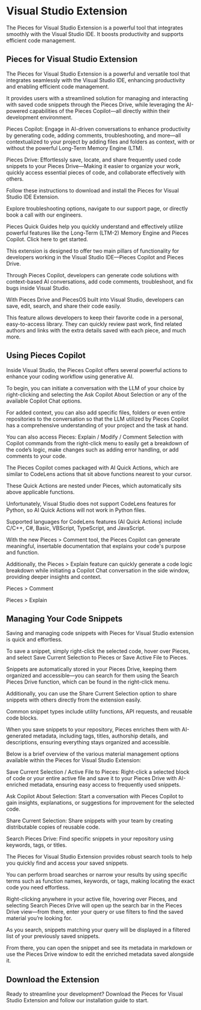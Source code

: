 # Visual Studio Extension

The Pieces for Visual Studio Extension is a powerful tool that integrates smoothly with the Visual Studio IDE. It boosts productivity and supports efficient code management.



## Pieces for Visual Studio Extension

The Pieces for Visual Studio Extension is a powerful and versatile tool that integrates seamlessly with the Visual Studio IDE, enhancing productivity and enabling efficient code management.

It provides users with a streamlined solution for managing and interacting with saved code snippets through the Pieces Drive, while leveraging the AI-powered capabilities of the Pieces Copilot—all directly within their development environment.

Pieces Copilot: Engage in AI-driven conversations to enhance productivity by generating code, adding comments, troubleshooting, and more—all contextualized to your project by adding files and folders as context, with or without the powerful Long-Term Memory Engine (LTM).

Pieces Drive: Effortlessly save, locate, and share frequently used code snippets to your Pieces Drive—Making it easier to organize your work, quickly access essential pieces of code, and collaborate effectively with others.

Follow these instructions to download and install the Pieces for Visual Studio IDE Extension.

Explore troubleshooting options, navigate to our support page, or directly book a call with our engineers.

Pieces Quick Guides help you quickly understand and effectively utilize powerful features like the Long-Term (LTM-2) Memory Engine and Pieces Copilot. Click here to get started.

This extension is designed to offer two main pillars of functionality for developers working in the Visual Studio IDE—Pieces Copilot and Pieces Drive.

Through Pieces Copilot, developers can generate code solutions with context-based AI conversations, add code comments, troubleshoot, and fix bugs inside Visual Studio.



With Pieces Drive and PiecesOS built into Visual Studio, developers can save, edit, search, and share their code easily.

This feature allows developers to keep their favorite code in a personal, easy-to-access library. They can quickly review past work, find related authors and links with the extra details saved with each piece, and much more.



## Using Pieces Copilot

Inside Visual Studio, the Pieces Copilot offers several powerful actions to enhance your coding workflow using generative AI.

To begin, you can initiate a conversation with the LLM of your choice by right-clicking and selecting the Ask Copilot About Selection or any of the available Copilot Chat options.



For added context, you can also add specific files, folders or even entire repositories to the conversation so that the LLM utilized by Pieces Copilot has a comprehensive understanding of your project and the task at hand.



You can also access Pieces: Explain / Modify / Comment Selection with Copilot commands from the right-click menu to easily get a breakdown of the code’s logic, make changes such as adding error handling, or add comments to your code.



The Pieces Copilot comes packaged with AI Quick Actions, which are similar to CodeLens actions that sit above functions nearest to your cursor.

These Quick Actions are nested under Pieces, which automatically sits above applicable functions.



Unfortunately, Visual Studio does not support CodeLens features for Python, so AI Quick Actions will not work in Python files.

Supported languages for CodeLens features (AI Quick Actions) include C/C++, C#, Basic, VBScript, TypeScript, and JavaScript.

With the new Pieces > Comment tool, the Pieces Copilot can generate meaningful, insertable documentation that explains your code's purpose and function.



Additionally, the Pieces > Explain feature can quickly generate a code logic breakdown while initiating a Copilot Chat conversation in the side window, providing deeper insights and context.

Pieces > Comment

Pieces > Explain

## Managing Your Code Snippets

Saving and managing code snippets with Pieces for Visual Studio extension is quick and effortless.

To save a snippet, simply right-click the selected code, hover over Pieces, and select Save Current Selection to Pieces or Save Active File to Pieces.



Snippets are automatically stored in your Pieces Drive, keeping them organized and accessible—you can search for them using the Search Pieces Drive function, which can be found in the right-click menu.

Additionally, you can use the Share Current Selection option to share snippets with others directly from the extension easily.

Common snippet types include utility functions, API requests, and reusable code blocks.

When you save snippets to your repository, Pieces enriches them with AI-generated metadata, including tags, titles, authorship details, and descriptions, ensuring everything stays organized and accessible.

Below is a brief overview of the various material management options available within the Pieces for Visual Studio Extension:

Save Current Selection / Active File to Pieces: Right-click a selected block of code or your entire active file and save it to your Pieces Drive with AI-enriched metadata, ensuring easy access to frequently used snippets.

Ask Copilot About Selection: Start a conversation with Pieces Copilot to gain insights, explanations, or suggestions for improvement for the selected code.

Share Current Selection: Share snippets with your team by creating distributable copies of reusable code.

Search Pieces Drive: Find specific snippets in your repository using keywords, tags, or titles.

The Pieces for Visual Studio Extension provides robust search tools to help you quickly find and access your saved snippets.

You can perform broad searches or narrow your results by using specific terms such as function names, keywords, or tags, making locating the exact code you need effortless.

Right-clicking anywhere in your active file, hovering over Pieces, and selecting Search Pieces Drive will open up the search bar in the Pieces Drive view—from there, enter your query or use filters to find the saved material you’re looking for.

As you search, snippets matching your query will be displayed in a filtered list of your previously saved snippets.

From there, you can open the snippet and see its metadata in markdown or use the Pieces Drive window to edit the enriched metadata saved alongside it.



## Download the Extension

Ready to streamline your development? Download the Pieces for Visual Studio Extension and follow our installation guide to start.